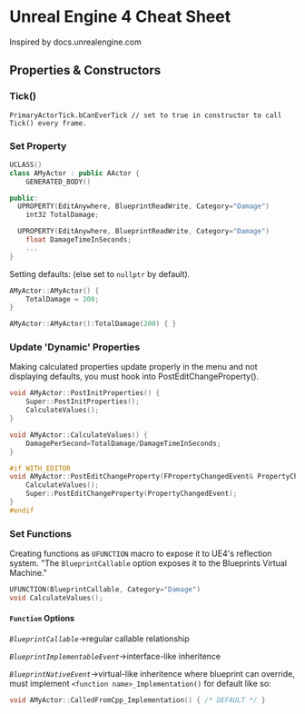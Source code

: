 # Unreal Engine 4 Cheat Sheet

Inspired by docs.unrealengine.com

## Properties & Constructors
### Tick()
```
PrimaryActorTick.bCanEverTick // set to true in constructor to call Tick() every frame.
```
### Set Property
```c++
UCLASS()
class AMyActor : public AActor {
    GENERATED_BODY()

public:
  UPROPERTY(EditAnywhere, BlueprintReadWrite, Category="Damage")
    int32 TotalDamage;

  UPROPERTY(EditAnywhere, BlueprintReadWrite, Category="Damage")
    float DamageTimeInSeconds;
    ...
}
```
Setting defaults: (else set to `nullptr` by default).
```c++
AMyActor::AMyActor() {
    TotalDamage = 200;
}

AMyActor::AMyActor():TotalDamage(200) { }
```
### Update 'Dynamic' Properties
Making calculated properties update properly in the menu and not displaying defaults, you must hook into PostEditChangeProperty().
```c++
void AMyActor::PostInitProperties() {
    Super::PostInitProperties();
    CalculateValues();
}

void AMyActor::CalculateValues() {
    DamagePerSecond=TotalDamage/DamageTimeInSeconds;
}

#if WITH_EDITOR
void AMyActor::PostEditChangeProperty(FPropertyChangedEvent& PropertyChangedEvent) {
    CalculateValues();
    Super::PostEditChangeProperty(PropertyChangedEvent);
}
#endif
```
### Set Functions
Creating functions as `UFUNCTION` macro to expose it to UE4's reflection system. "The `BlueprintCallable` option exposes it to the Blueprints Virtual Machine."
```c++
UFUNCTION(BlueprintCallable, Category="Damage")
void CalculateValues();
```  
#### `Function` Options
*`BlueprintCallable`*->regular callable relationship

*`BlueprintImplementableEvent`*->interface-like inheritence  

*`BlueprintNativeEvent`*->virtual-like inheritence where blueprint can override, must implement `<function name>_Implementation()` for default like so:
```c++
void AMyActor::CalledFromCpp_Implementation() { /* DEFAULT */ }
```
